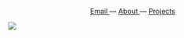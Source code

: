 
<p align="center">
	<a href="mailto:jingxiangmo@gmail.com"> Email </a> —
	<a href="https://jingxiangmo.com"> About </a> —
	<a href="https://jingxiangmo.com/projects"> Projects </a>
</p>

<img align="center" src="https://upload.wikimedia.org/wikipedia/commons/thumb/9/97/The_Earth_seen_from_Apollo_17.jpg/1920px-The_Earth_seen_from_Apollo_17.jpg">
